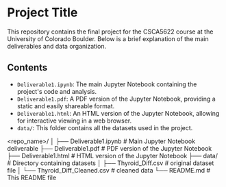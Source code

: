 # Project Title

This repository contains the final project for the CSCA5622 course at the University of Colorado Boulder. Below is a brief explanation of the main deliverables and data organization.

## Contents

- `Deliverable1.ipynb`: The main Jupyter Notebook containing the project's code and analysis.
- `Deliverable1.pdf`: A PDF version of the Jupyter Notebook, providing a static and easily shareable format.
- `Deliverable1.html`: An HTML version of the Jupyter Notebook, allowing for interactive viewing in a web browser.
- `data/`: This folder contains all the datasets used in the project.

<repo_name>/
│
├── Deliverable1.ipynb # Main Jupyter Notebook deliverable
├── Deliverable1.pdf # PDF version of the Jupyter Notebook
├── Deliverable1.html # HTML version of the Jupyter Notebook
├── data/ # Directory containing datasets
│ ├── Thyroid_Diff.csv # original dataset file
│ └── Thyroid_Diff_Cleaned.csv # cleaned data
└── README.md # This README file
